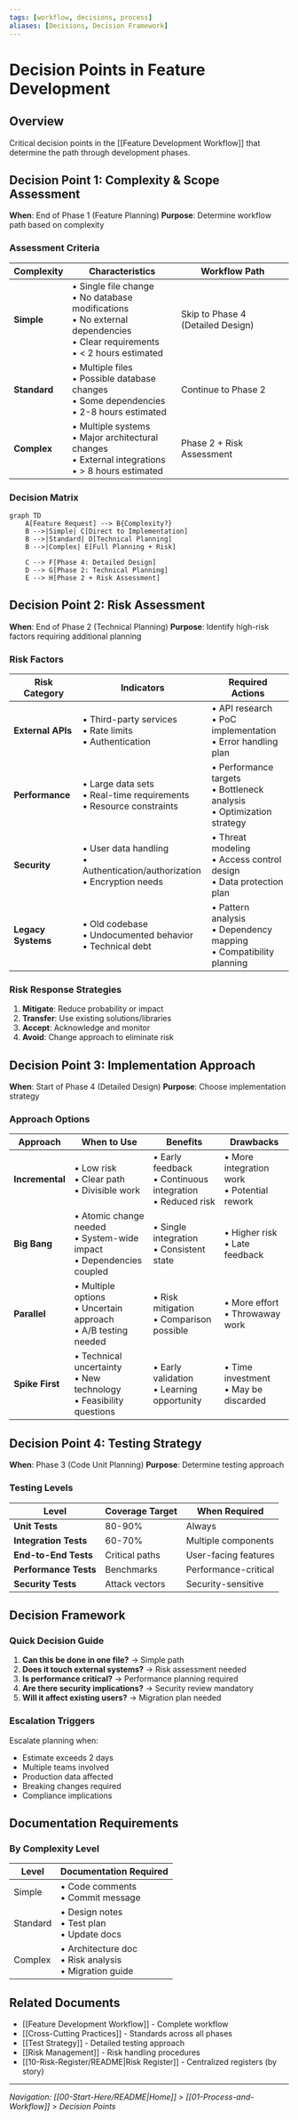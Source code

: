 ```yaml
---
tags: [workflow, decisions, process]
aliases: [Decisions, Decision Framework]
---
```


# Decision Points in Feature Development

## Overview

Critical decision points in the [[Feature Development Workflow]] that determine the path through development phases.

## Decision Point 1: Complexity & Scope Assessment

**When**: End of Phase 1 (Feature Planning)
**Purpose**: Determine workflow path based on complexity

### Assessment Criteria

| Complexity | Characteristics | Workflow Path |
|------------|----------------|---------------|
| **Simple** | • Single file change<br>• No database modifications<br>• No external dependencies<br>• Clear requirements<br>• < 2 hours estimated | Skip to Phase 4 (Detailed Design) |
| **Standard** | • Multiple files<br>• Possible database changes<br>• Some dependencies<br>• 2-8 hours estimated | Continue to Phase 2 |
| **Complex** | • Multiple systems<br>• Major architectural changes<br>• External integrations<br>• > 8 hours estimated | Phase 2 + Risk Assessment |

### Decision Matrix

```mermaid
graph TD
    A[Feature Request] --> B{Complexity?}
    B -->|Simple| C[Direct to Implementation]
    B -->|Standard| D[Technical Planning]
    B -->|Complex| E[Full Planning + Risk]
    
    C --> F[Phase 4: Detailed Design]
    D --> G[Phase 2: Technical Planning]
    E --> H[Phase 2 + Risk Assessment]
```

## Decision Point 2: Risk Assessment

**When**: End of Phase 2 (Technical Planning)
**Purpose**: Identify high-risk factors requiring additional planning

### Risk Factors

| Risk Category      | Indicators                                                                   | Required Actions                                                          |
| ------------------ | ---------------------------------------------------------------------------- | ------------------------------------------------------------------------- |
| **External APIs**  | • Third-party services<br>• Rate limits<br>• Authentication                  | • API research<br>• PoC implementation<br>• Error handling plan           |
| **Performance**    | • Large data sets<br>• Real-time requirements<br>• Resource constraints      | • Performance targets<br>• Bottleneck analysis<br>• Optimization strategy |
| **Security**       | • User data handling<br>• Authentication/authorization<br>• Encryption needs | • Threat modeling<br>• Access control design<br>• Data protection plan    |
| **Legacy Systems** | • Old codebase<br>• Undocumented behavior<br>• Technical debt                | • Pattern analysis<br>• Dependency mapping<br>• Compatibility planning    |

### Risk Response Strategies

1. **Mitigate**: Reduce probability or impact
2. **Transfer**: Use existing solutions/libraries
3. **Accept**: Acknowledge and monitor
4. **Avoid**: Change approach to eliminate risk

## Decision Point 3: Implementation Approach

**When**: Start of Phase 4 (Detailed Design)
**Purpose**: Choose implementation strategy

### Approach Options

| Approach | When to Use | Benefits | Drawbacks |
|----------|------------|----------|-----------|
| **Incremental** | • Low risk<br>• Clear path<br>• Divisible work | • Early feedback<br>• Continuous integration<br>• Reduced risk | • More integration work<br>• Potential rework |
| **Big Bang** | • Atomic change needed<br>• System-wide impact<br>• Dependencies coupled | • Single integration<br>• Consistent state | • Higher risk<br>• Late feedback |
| **Parallel** | • Multiple options<br>• Uncertain approach<br>• A/B testing needed | • Risk mitigation<br>• Comparison possible | • More effort<br>• Throwaway work |
| **Spike First** | • Technical uncertainty<br>• New technology<br>• Feasibility questions | • Early validation<br>• Learning opportunity | • Time investment<br>• May be discarded |

## Decision Point 4: Testing Strategy

**When**: Phase 3 (Code Unit Planning)
**Purpose**: Determine testing approach

### Testing Levels

| Level | Coverage Target | When Required |
|-------|----------------|---------------|
| **Unit Tests** | 80-90% | Always |
| **Integration Tests** | 60-70% | Multiple components |
| **End-to-End Tests** | Critical paths | User-facing features |
| **Performance Tests** | Benchmarks | Performance-critical |
| **Security Tests** | Attack vectors | Security-sensitive |

## Decision Framework

### Quick Decision Guide

1. **Can this be done in one file?** → Simple path
2. **Does it touch external systems?** → Risk assessment needed
3. **Is performance critical?** → Performance planning required
4. **Are there security implications?** → Security review mandatory
5. **Will it affect existing users?** → Migration plan needed

### Escalation Triggers

Escalate planning when:
- Estimate exceeds 2 days
- Multiple teams involved
- Production data affected
- Breaking changes required
- Compliance implications

## Documentation Requirements

### By Complexity Level

| Level | Documentation Required |
|-------|----------------------|
| Simple | • Code comments<br>• Commit message |
| Standard | • Design notes<br>• Test plan<br>• Update docs |
| Complex | • Architecture doc<br>• Risk analysis<br>• Migration guide |

## Related Documents

- [[Feature Development Workflow]] - Complete workflow
- [[Cross-Cutting Practices]] - Standards across all phases
- [[Test Strategy]] - Detailed testing approach
- [[Risk Management]] - Risk handling procedures
- [[10-Risk-Register/README|Risk Register]] - Centralized registers (by story)

---
*Navigation: [[00-Start-Here/README|Home]] > [[01-Process-and-Workflow]] > Decision Points*

